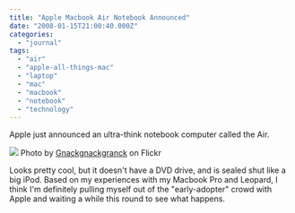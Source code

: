 ```yaml
---
title: "Apple Macbook Air Notebook Announced"
date: "2008-01-15T21:00:40.000Z"
categories: 
  - "journal"
tags: 
  - "air"
  - "apple-all-things-mac"
  - "laptop"
  - "mac"
  - "macbook"
  - "notebook"
  - "technology"
---
```


Apple just announced an ultra-think notebook computer called the Air.

[![](http://farm3.static.flickr.com/2027/2195083539_dd6c0b84a4.jpg?v=0)](http://flickr.com/photos/gnackgnackgnack/2195083539/) Photo by [Gnackgnackgranck](http://flickr.com/photos/gnackgnackgnack/) on Flickr

Looks pretty cool, but it doesn't have a DVD drive, and is sealed shut like a big iPod. Based on my experiences with my Macbook Pro and Leopard, I think I'm definitely pulling myself out of the "early-adopter" crowd with Apple and waiting a while this round to see what happens.
